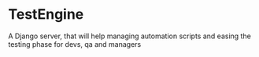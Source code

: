 # TestEngine
A Django server, that will help managing automation scripts and easing the testing phase for devs, qa and managers
